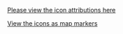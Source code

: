[Please view the icon attributions here](http://htmlpreview.github.io/?https://github.com/ngageoint/MAGE/master/icons.html)

[View the icons as map markers](http://htmlpreview.github.io/?https://github.com/ngageoint/MAGE/master/markers.html)
